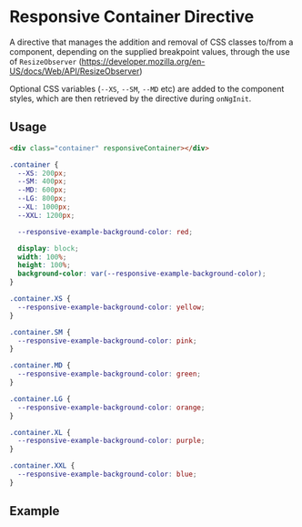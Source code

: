 # Responsive Container Directive

A directive that manages the addition and removal of CSS classes to/from a component, depending on the supplied breakpoint values, through the use of `ResizeObserver` (https://developer.mozilla.org/en-US/docs/Web/API/ResizeObserver)

Optional CSS variables (`--XS`, `--SM`, `--MD` etc) are added to the component styles, which are then retrieved by the directive during `onNgInit`.

## Usage

```html
<div class="container" responsiveContainer></div>
```

```css
.container {
  --XS: 200px;
  --SM: 400px;
  --MD: 600px;
  --LG: 800px;
  --XL: 1000px;
  --XXL: 1200px;

  --responsive-example-background-color: red;

  display: block;
  width: 100%;
  height: 100%;
  background-color: var(--responsive-example-background-color);
}

.container.XS {
  --responsive-example-background-color: yellow;
}

.container.SM {
  --responsive-example-background-color: pink;
}

.container.MD {
  --responsive-example-background-color: green;
}

.container.LG {
  --responsive-example-background-color: orange;
}

.container.XL {
  --responsive-example-background-color: purple;
}

.container.XXL {
  --responsive-example-background-color: blue;
}
```

## Example

